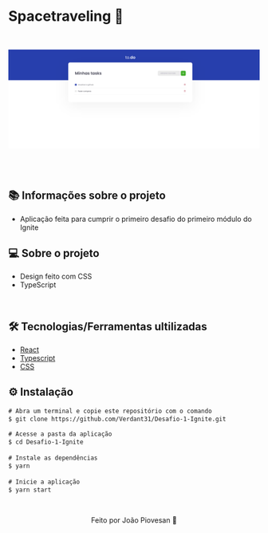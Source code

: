 # Spacetraveling 🤍
&nbsp;

![mock1](https://github.com/Verdant31/Desafio-1-Ignite/blob/main/public/tela1.png)
&nbsp;

&nbsp;

## 📚 Informações sobre o projeto

* Aplicação feita para cumprir o primeiro desafio do primeiro módulo do Ignite
&nbsp;

## 💻 Sobre o projeto

* Design feito com CSS
* TypeScript

&nbsp;

## 🛠️ Tecnologias/Ferramentas ultilizadas

* [React](https://pt-br.reactjs.org/E)
* [Typescript](https://www.typescriptlang.org/)
* [CSS](https://developer.mozilla.org/pt-BR/docs/Web/CSS)
&nbsp;

## ⚙️ Instalação
```
# Abra um terminal e copie este repositório com o comando
$ git clone https://github.com/Verdant31/Desafio-1-Ignite.git
```

```
# Acesse a pasta da aplicação
$ cd Desafio-1-Ignite

# Instale as dependências
$ yarn

# Inicie a aplicação
$ yarn start

```

&nbsp;

<p align="center">Feito por João Piovesan 📗</p>


